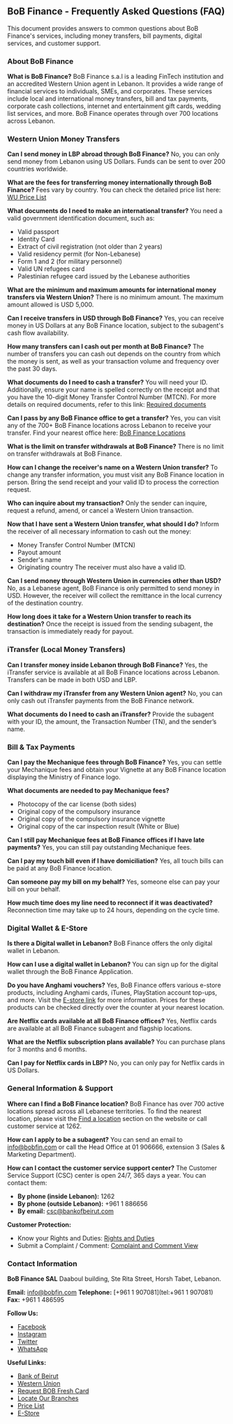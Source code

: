 ## BoB Finance - Frequently Asked Questions (FAQ)

This document provides answers to common questions about BoB Finance's services, including money transfers, bill payments, digital services, and customer support.

### About BoB Finance

**What is BoB Finance?**
BoB Finance s.a.l is a leading FinTech institution and an accredited Western Union agent in Lebanon. It provides a wide range of financial services to individuals, SMEs, and corporates. These services include local and international money transfers, bill and tax payments, corporate cash collections, internet and entertainment gift cards, wedding list services, and more. BoB Finance operates through over 700 locations across Lebanon.

### Western Union Money Transfers

**Can I send money in LBP abroad through BoB Finance?**
No, you can only send money from Lebanon using US Dollars. Funds can be sent to over 200 countries worldwide.

**What are the fees for transferring money internationally through BoB Finance?**
Fees vary by country. You can check the detailed price list here: [WU Price List](https://www.bob-finance.com/Home/BuildPriceList)

**What documents do I need to make an international transfer?**
You need a valid government identification document, such as:
*   Valid passport
*   Identity Card
*   Extract of civil registration (not older than 2 years)
*   Valid residency permit (for Non-Lebanese)
*   Form 1 and 2 (for military personnel)
*   Valid UN refugees card
*   Palestinian refugee card issued by the Lebanese authorities

**What are the minimum and maximum amounts for international money transfers via Western Union?**
There is no minimum amount. The maximum amount allowed is USD 5,000.

**Can I receive transfers in USD through BoB Finance?**
Yes, you can receive money in US Dollars at any BoB Finance location, subject to the subagent's cash flow availability.

**How many transfers can I cash out per month at BoB Finance?**
The number of transfers you can cash out depends on the country from which the money is sent, as well as your transaction volume and frequency over the past 30 days.

**What documents do I need to cash a transfer?**
You will need your ID. Additionally, ensure your name is spelled correctly on the receipt and that you have the 10-digit Money Transfer Control Number (MTCN). For more details on required documents, refer to this link: [Required documents](https://www.bob-finance.com/Inside/FAQ/1306956f-7c24-44cc-9f87-447f4253f11b)

**Can I pass by any BoB Finance office to get a transfer?**
Yes, you can visit any of the 700+ BoB Finance locations across Lebanon to receive your transfer. Find your nearest office here: [BoB Finance Locations](https://www.bob-finance.com/Inside/Subagents)

**What is the limit on transfer withdrawals at BoB Finance?**
There is no limit on transfer withdrawals at BoB Finance.

**How can I change the receiver's name on a Western Union transfer?**
To change any transfer information, you must visit any BoB Finance location in person. Bring the send receipt and your valid ID to process the correction request.

**Who can inquire about my transaction?**
Only the sender can inquire, request a refund, amend, or cancel a Western Union transaction.

**Now that I have sent a Western Union transfer, what should I do?**
Inform the receiver of all necessary information to cash out the money:
*   Money Transfer Control Number (MTCN)
*   Payout amount
*   Sender's name
*   Originating country
The receiver must also have a valid ID.

**Can I send money through Western Union in currencies other than USD?**
No, as a Lebanese agent, BoB Finance is only permitted to send money in USD. However, the receiver will collect the remittance in the local currency of the destination country.

**How long does it take for a Western Union transfer to reach its destination?**
Once the receipt is issued from the sending subagent, the transaction is immediately ready for payout.

### iTransfer (Local Money Transfers)

**Can I transfer money inside Lebanon through BoB Finance?**
Yes, the iTransfer service is available at all BoB Finance locations across Lebanon. Transfers can be made in both USD and LBP.

**Can I withdraw my iTransfer from any Western Union agent?**
No, you can only cash out iTransfer payments from the BoB Finance network.

**What documents do I need to cash an iTransfer?**
Provide the subagent with your ID, the amount, the Transaction Number (TN), and the sender’s name.

### Bill & Tax Payments

**Can I pay the Mechanique fees through BoB Finance?**
Yes, you can settle your Mechanique fees and obtain your Vignette at any BoB Finance location displaying the Ministry of Finance logo.

**What documents are needed to pay Mechanique fees?**
*   Photocopy of the car license (both sides)
*   Original copy of the compulsory insurance
*   Original copy of the compulsory insurance vignette
*   Original copy of the car inspection result (White or Blue)

**Can I still pay Mechanique fees at BoB Finance offices if I have late payments?**
Yes, you can still pay outstanding Mechanique fees.

**Can I pay my touch bill even if I have domiciliation?**
Yes, all touch bills can be paid at any BoB Finance location.

**Can someone pay my bill on my behalf?**
Yes, someone else can pay your bill on your behalf.

**How much time does my line need to reconnect if it was deactivated?**
Reconnection time may take up to 24 hours, depending on the cycle time.

### Digital Wallet & E-Store

**Is there a Digital wallet in Lebanon?**
BoB Finance offers the only digital wallet in Lebanon.

**How can I use a digital wallet in Lebanon?**
You can sign up for the digital wallet through the BoB Finance Application.

**Do you have Anghami vouchers?**
Yes, BoB Finance offers various e-store products, including Anghami cards, iTunes, PlayStation account top-ups, and more. Visit the [E-store link](https://www.bob-finance.com/Inside/InsidePages/Estore) for more information. Prices for these products can be checked directly over the counter at your nearest location.

**Are Netflix cards available at all BoB Finance offices?**
Yes, Netflix cards are available at all BoB Finance subagent and flagship locations.

**What are the Netflix subscription plans available?**
You can purchase plans for 3 months and 6 months.

**Can I pay for Netflix cards in LBP?**
No, you can only pay for Netflix cards in US Dollars.

### General Information & Support

**Where can I find a BoB Finance location?**
BoB Finance has over 700 active locations spread across all Lebanese territories. To find the nearest location, please visit the [Find a location](https://www.bob-finance.com/Inside/Subagents) section on the website or call customer service at 1262.

**How can I apply to be a subagent?**
You can send an email to [info@bobfin.com](mailto:info@bobfin.com) or call the Head Office at 01 906666, extension 3 (Sales & Marketing Department).

**How can I contact the customer service support center?**
The Customer Service Support (CSC) center is open 24/7, 365 days a year. You can contact them:
*   **By phone (inside Lebanon):** 1262
*   **By phone (outside Lebanon):** +961 1 886656
*   **By email:** [csc@bankofbeirut.com](mailto:csc@bankofbeirut.com)

**Customer Protection:**
*   Know your Rights and Duties: [Rights and Duties](https://www.bob-finance.com/Inside/RightsAndDuties)
*   Submit a Complaint / Comment: [Complaint and Comment View](https://www.bob-finance.com/CustomerProtection/ComplaintAndCommentView)

### Contact Information

**BoB Finance SAL**
Daaboul building, Ste Rita Street, Horsh Tabet, Lebanon.

**Email:** [info@bobfin.com](mailto:info@bobfin.com)
**Telephone:** [+961 1 907081](tel:+961 1 907081)
**Fax:** +961 1 486595

**Follow Us:**
*   [Facebook](https://www.facebook.com/BobFinanceSal)
*   [Instagram](https://www.instagram.com/BoB_Finance)
*   [Twitter](https://twitter.com/BoBFinance2)
*   [WhatsApp](https://api.whatsapp.com/send?phone=96181236424)

**Useful Links:**
*   [Bank of Beirut](http://www.bankofbeirut.com/)
*   [Western Union](http://www.westernunion.com/)
*   [Request BOB Fresh Card](https://www.bob-finance.com/Request/FreshCards)
*   [Locate Our Branches](https://www.bob-finance.com/Inside/Subagents)
*   [Price List](https://www.bob-finance.com/Home/BuildPriceList/)
*   [E-Store](https://www.bob-finance.com/Inside/InsidePages/Estore)